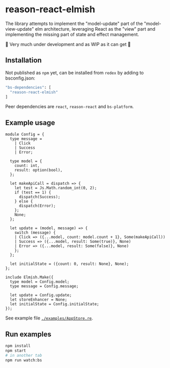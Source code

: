 # reason-react-elmish

The library attempts to implement the "model-update" part of the "model-view-update" elm architecture, leveraging React as the "view" part and implementing the missing part of state and effect management.

🚧 Very much under development and as WIP as it can get 🚧

## Installation

Not published as `npm` yet, can be installed from `redex` by adding to bsconfig.json:

```sh
"bs-dependencies": [
  "reason-react-elmish"
]
```

Peer dependencies are `react`, `reason-react` and `bs-platform`.

## Example usage

```reason
module Config = {
  type message =
    | Click
    | Success
    | Error;

  type model = {
    count: int,
    result: option(bool),
  };

  let makeApiCall = dispatch => {
    let test = Js.Math.random_int(0, 2);
    if (test == 1) {
      dispatch(Success);
    } else {
      dispatch(Error);
    };
    None;
  };

  let update = (model, message) => {
    switch (message) {
    | Click => ({...model, count: model.count + 1}, Some(makeApiCall))
    | Success => ({...model, result: Some(true)}, None)
    | Error => ({...model, result: Some(false)}, None)
    };
  };

  let initialState = ({count: 0, result: None}, None);
};

include Elmish.Make({
  type model = Config.model;
  type message = Config.message;

  let update = Config.update;
  let storeEnhancer = None;
  let initialState = Config.initialState;
});
```

See example file [`./examples/AppStore.re`](./examples/AppStore.re).

## Run examples

```sh
npm install
npm start
# in another tab
npm run watch:bs
```
